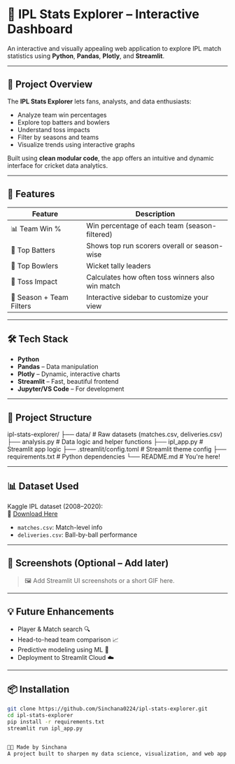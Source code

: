 # 🏏 IPL Stats Explorer – Interactive Dashboard

An interactive and visually appealing web application to explore IPL match statistics using **Python**, **Pandas**, **Plotly**, and **Streamlit**.

---

## 📌 Project Overview

The **IPL Stats Explorer** lets fans, analysts, and data enthusiasts:

- Analyze team win percentages
- Explore top batters and bowlers
- Understand toss impacts
- Filter by seasons and teams
- Visualize trends using interactive graphs

Built using **clean modular code**, the app offers an intuitive and dynamic interface for cricket data analytics.

---

## 🚀 Features

| Feature              | Description                                       |
| -------------------- | ------------------------------------------------- |
| 📊 Team Win %        | Win percentage of each team (season-filtered)     |
| 🧢 Top Batters       | Shows top run scorers overall or season-wise      |
| 🎯 Top Bowlers       | Wicket tally leaders                              |
| 🧠 Toss Impact       | Calculates how often toss winners also win match  |
| 📅 Season + Team Filters | Interactive sidebar to customize your view      |

---

## 🛠️ Tech Stack

- **Python**
- **Pandas** – Data manipulation
- **Plotly** – Dynamic, interactive charts
- **Streamlit** – Fast, beautiful frontend
- **Jupyter/VS Code** – For development

---

## 📁 Project Structure

ipl-stats-explorer/
├── data/ # Raw datasets (matches.csv, deliveries.csv)
├── analysis.py # Data logic and helper functions
├── ipl_app.py # Streamlit app logic
├── .streamlit/config.toml # Streamlit theme config
├── requirements.txt # Python dependencies
└── README.md # You're here!


---

## 📊 Dataset Used

Kaggle IPL dataset (2008–2020):  
📎 [Download Here](https://www.kaggle.com/datasets/patrickb1912/ipl-complete-dataset-2008-2020)

- `matches.csv`: Match-level info
- `deliveries.csv`: Ball-by-ball performance

---

## 🎥 Screenshots (Optional – Add later)

> 🖼️ Add Streamlit UI screenshots or a short GIF here.

---

## 💡 Future Enhancements

- Player & Match search 🔍
- Head-to-head team comparison 📈
- Predictive modeling using ML 🔮
- Deployment to Streamlit Cloud ☁️

---

## 📦 Installation

```bash
git clone https://github.com/Sinchana0224/ipl-stats-explorer.git
cd ipl-stats-explorer
pip install -r requirements.txt
streamlit run ipl_app.py


👩‍💻 Made by Sinchana
A project built to sharpen my data science, visualization, and web app skills as part of my placement preparation journey. Feedback and suggestions are welcome!




